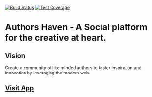 [![Build Status](https://travis-ci.org/andela/neon-ah-frontend.svg?branch=dev)](https://travis-ci.org/andela/neon-ah-frontend) [![Test Coverage](https://api.codeclimate.com/v1/badges/7a7108c6d4c262981748/test_coverage)](https://codeclimate.com/github/andela/neon-ah-frontend/test_coverage)

# Authors Haven - A Social platform for the creative at heart.

## Vision

Create a community of like minded authors to foster inspiration and innovation
by leveraging the modern web.

## [Visit App](https://ah-client.herokuapp.com/)
